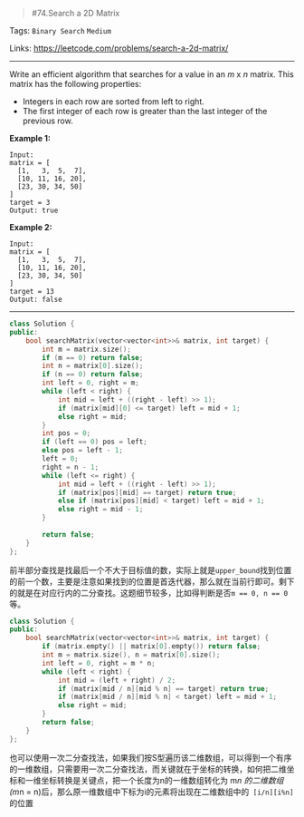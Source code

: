 > #74.Search a 2D Matrix

Tags: `Binary Search` `Medium`

Links: <https://leetcode.com/problems/search-a-2d-matrix/>

---

Write an efficient algorithm that searches for a value in an *m* x *n* matrix. This matrix has the following properties:

- Integers in each row are sorted from left to right.
- The first integer of each row is greater than the last integer of the previous row.

**Example 1:**

```
Input:
matrix = [
  [1,   3,  5,  7],
  [10, 11, 16, 20],
  [23, 30, 34, 50]
]
target = 3
Output: true
```

**Example 2:**

```
Input:
matrix = [
  [1,   3,  5,  7],
  [10, 11, 16, 20],
  [23, 30, 34, 50]
]
target = 13
Output: false
```

---

```c++
class Solution {
public:
    bool searchMatrix(vector<vector<int>>& matrix, int target) {
        int m = matrix.size();
        if (m == 0) return false;
        int n = matrix[0].size();
        if (n == 0) return false;
        int left = 0, right = m;
        while (left < right) {
            int mid = left + ((right - left) >> 1);
            if (matrix[mid][0] <= target) left = mid + 1;
            else right = mid;
        }
        int pos = 0;
        if (left == 0) pos = left;
        else pos = left - 1;
        left = 0;
        right = n - 1;
        while (left <= right) {
            int mid = left + ((right - left) >> 1);
            if (matrix[pos][mid] == target) return true;
            else if (matrix[pos][mid] < target) left = mid + 1;
            else right = mid - 1;
        }
        
        return false;
    }
};
```

前半部分查找是找最后一个不大于目标值的数，实际上就是`upper_bound`找到位置的前一个数，主要是注意如果找到的位置是首迭代器，那么就在当前行即可。剩下的就是在对应行内的二分查找。这题细节较多，比如得判断是否`m == 0, n == 0`等。



```c++
class Solution {
public:
    bool searchMatrix(vector<vector<int>>& matrix, int target) {
        if (matrix.empty() || matrix[0].empty()) return false;
        int m = matrix.size(), n = matrix[0].size();
        int left = 0, right = m * n;
        while (left < right) {
            int mid = (left + right) / 2;
            if (matrix[mid / n][mid % n] == target) return true;
            if (matrix[mid / n][mid % n] < target) left = mid + 1;
            else right = mid;
        }
        return false;
    }
};
```

也可以使用一次二分查找法，如果我们按S型遍历该二维数组，可以得到一个有序的一维数组，只需要用一次二分查找法，而关键就在于坐标的转换，如何把二维坐标和一维坐标转换是关键点，把一个长度为n的一维数组转化为 m*n 的二维数组 (m*n = n)后，那么原一维数组中下标为i的元素将出现在二维数组中的` [i/n][i%n]` 的位置